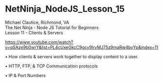 # NetNinja_NodeJS_Lesson_15
Michael Clautice, Richmond, VA<br>
The Net Ninja - Node JS Tutorial for Beginners<br>
Lesson 11 - Clients & Servers

https://www.youtube.com/watch?v=qSAze9b0wrY&list=PL4cUxeGkcC9gcy9lrvMJ75z9maRw4byYp&index=11

• How clients & servers work together to display content to a user.

• HTTP, FTP, & TCP Communication protocols

• IP & Port Numbers 
